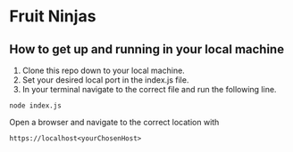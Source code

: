 # Fruit Ninjas

## How to get up and running in your local machine

1. Clone this repo down to your local machine.  
2. Set your desired local port in the index.js file.  
3. In your terminal navigate to the correct file and run the following line.

```
node index.js
```

Open a browser and navigate to the correct location with
```
https://localhost<yourChosenHost>
```
